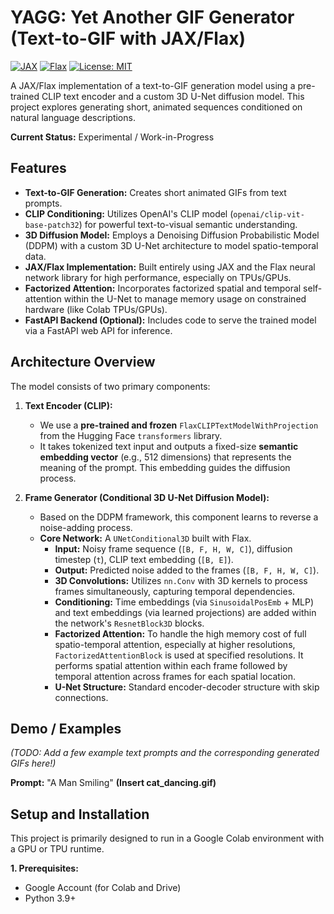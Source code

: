 # YAGG: Yet Another GIF Generator (Text-to-GIF with JAX/Flax)

[![JAX](https://img.shields.io/badge/Built%20with-JAX-orange)](https://github.com/google/jax)
[![Flax](https://img.shields.io/badge/Built%20with-Flax-blue)](https://github.com/google/flax)
[![License: MIT](https://img.shields.io/badge/License-MIT-yellow.svg)](https://opensource.org/licenses/MIT) 

A JAX/Flax implementation of a text-to-GIF generation model using a pre-trained CLIP text encoder and a custom 3D U-Net diffusion model. This project explores generating short, animated sequences conditioned on natural language descriptions.

**Current Status:** Experimental / Work-in-Progress

## Features

*   **Text-to-GIF Generation:** Creates short animated GIFs from text prompts.
*   **CLIP Conditioning:** Utilizes OpenAI's CLIP model (`openai/clip-vit-base-patch32`) for powerful text-to-visual semantic understanding.
*   **3D Diffusion Model:** Employs a Denoising Diffusion Probabilistic Model (DDPM) with a custom 3D U-Net architecture to model spatio-temporal data.
*   **JAX/Flax Implementation:** Built entirely using JAX and the Flax neural network library for high performance, especially on TPUs/GPUs.
*   **Factorized Attention:** Incorporates factorized spatial and temporal self-attention within the U-Net to manage memory usage on constrained hardware (like Colab TPUs/GPUs).
*   **FastAPI Backend (Optional):** Includes code to serve the trained model via a FastAPI web API for inference.

## Architecture Overview

The model consists of two primary components:

1.  **Text Encoder (CLIP):**
    *   We use a **pre-trained and frozen** `FlaxCLIPTextModelWithProjection` from the Hugging Face `transformers` library.
    *   It takes tokenized text input and outputs a fixed-size **semantic embedding vector** (e.g., 512 dimensions) that represents the meaning of the prompt. This embedding guides the diffusion process.

2.  **Frame Generator (Conditional 3D U-Net Diffusion Model):**
    *   Based on the DDPM framework, this component learns to reverse a noise-adding process.
    *   **Core Network:** A `UNetConditional3D` built with Flax.
        *   **Input:** Noisy frame sequence (`[B, F, H, W, C]`), diffusion timestep (`t`), CLIP text embedding (`[B, E]`).
        *   **Output:** Predicted noise added to the frames (`[B, F, H, W, C]`).
        *   **3D Convolutions:** Utilizes `nn.Conv` with 3D kernels to process frames simultaneously, capturing temporal dependencies.
        *   **Conditioning:** Time embeddings (via `SinusoidalPosEmb` + MLP) and text embeddings (via learned projections) are added within the network's `ResnetBlock3D` blocks.
        *   **Factorized Attention:** To handle the high memory cost of full spatio-temporal attention, especially at higher resolutions, `FactorizedAttentionBlock` is used at specified resolutions. It performs spatial attention within each frame followed by temporal attention across frames for each spatial location.
        *   **U-Net Structure:** Standard encoder-decoder structure with skip connections.


## Demo / Examples

*(TODO: Add a few example text prompts and the corresponding generated GIFs here!)*

**Prompt:** "A Man Smiling"
**(Insert cat_dancing.gif)**


## Setup and Installation

This project is primarily designed to run in a Google Colab environment with a GPU or TPU runtime.

**1. Prerequisites:**
*   Google Account (for Colab and Drive)
*   Python 3.9+
